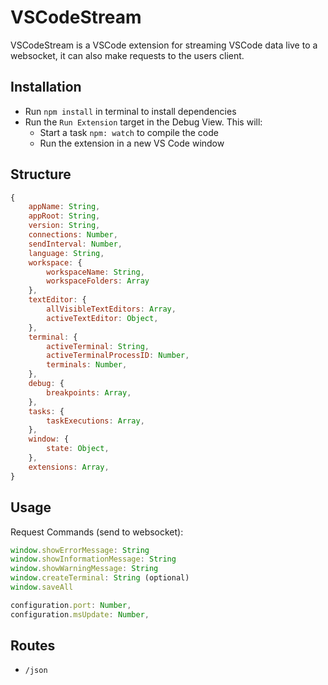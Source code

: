 # VSCodeStream

VSCodeStream is a VSCode extension for streaming VSCode data live to a websocket, it can also make requests to the users client.

## Installation

- Run `npm install` in terminal to install dependencies
- Run the `Run Extension` target in the Debug View. This will:
	- Start a task `npm: watch` to compile the code
	- Run the extension in a new VS Code window

## Structure

```js
{
	appName: String,
	appRoot: String,
	version: String,
	connections: Number,
	sendInterval: Number,
	language: String,
	workspace: {
		workspaceName: String,
		workspaceFolders: Array
	},
	textEditor: {
		allVisibleTextEditors: Array,
		activeTextEditor: Object,
	},
	terminal: {
		activeTerminal: String,
		activeTerminalProcessID: Number,
		terminals: Number,
	},
	debug: {
		breakpoints: Array,
	},
	tasks: {
		taskExecutions: Array,
	},
	window: {
		state: Object,
	},
	extensions: Array,
}
```

## Usage

Request Commands (send to websocket):
```js
window.showErrorMessage: String
window.showInformationMessage: String
window.showWarningMessage: String
window.createTerminal: String (optional)
window.saveAll

configuration.port: Number,
configuration.msUpdate: Number,
```

## Routes

- `/json`